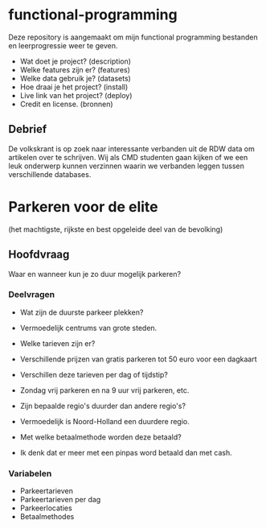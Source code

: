 # functional-programming
Deze repository is aangemaakt om mijn functional programming bestanden en leerprogressie weer te geven.

- Wat doet je project? (description)
- Welke features zijn er? (features)
- Welke data gebruik je? (datasets)
- Hoe draai je het project? (install)
- Live link van het project? (deploy)
- Credit en license. (bronnen)

## Debrief

De volkskrant is op zoek naar interessante verbanden uit de RDW data om artikelen over te schrijven. Wij als CMD studenten gaan kijken of we een leuk onderwerp kunnen verzinnen waarin we verbanden leggen tussen verschillende databases.

# Parkeren voor de elite
(het machtigste, rijkste en best opgeleide deel van de bevolking)

## Hoofdvraag
Waar en wanneer kun je zo duur mogelijk parkeren? 

### Deelvragen
* Wat zijn de duurste parkeer plekken?
- Vermoedelijk centrums van grote steden.

* Welke tarieven zijn er?
- Verschillende prijzen van gratis parkeren tot 50 euro voor een dagkaart

* Verschillen deze tarieven per dag of tijdstip?
- Zondag vrij parkeren en na 9 uur vrij parkeren, etc.

* Zijn bepaalde regio's duurder dan andere regio's?
- Vermoedelijk is Noord-Holland een duurdere regio.

* Met welke betaalmethode worden deze betaald?
- Ik denk dat er meer met een pinpas word betaald dan met cash.

### Variabelen
* Parkeertarieven
* Parkeertarieven per dag
* Parkeerlocaties
* Betaalmethodes
 
